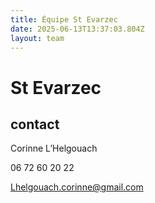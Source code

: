 ```yaml
---
title: Équipe St Evarzec 
date: 2025-06-13T13:37:03.804Z
layout: team
---
```


# St Evarzec 



## contact 

Corinne L’Helgouach

06 72 60 20 22

Lhelgouach.corinne@gmail.com

